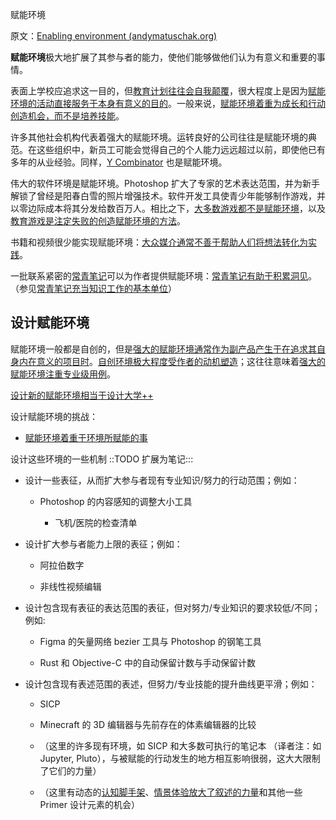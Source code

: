 赋能环境

原文：[Enabling environment (andymatuschak.org)](https://notes.andymatuschak.org/z3DaBP4vN1dutjUgrk3jbEeNxScccvDCxDgXe)

**赋能环境**极大地扩展了其参与者的能力，使他们能够做他们认为有意义和重要的事情。

表面上学校应追求这一目的，但[教育计划往往会自我颠覆](https://notes.andymatuschak.org/z6qfYv9SPx6M9FZPzVj7o4qVRD1iTGJpMfz6J)，很大程度上是因为[赋能环境的活动直接服务于本身有意义的目的](https://notes.andymatuschak.org/z7wh92mfgXNTLk8AhaaLxsViQuzqGY5cV56Vm)。一般来说，[赋能环境着重为成长和行动创造机会，而不是培养技能](https://notes.andymatuschak.org/z5th5bWm6VhB6PPbYB97gUKMdnaZe5atntRza)。

许多其他社会机构代表着强大的赋能环境。运转良好的公司往往是赋能环境的典范。在这些组织中，新员工可能会觉得自己的个人能力远远超过以前，即使他已有多年的从业经验。同样，[Y Combinator](https://notes.andymatuschak.org/z2kQbKXThuY4FrdXVcE7JCt974sPATVhSpita) 也是赋能环境。

伟大的软件环境是赋能环境。Photoshop 扩大了专家的艺术表达范围，并为新手解锁了曾经是阳春白雪的照片增强技术。软件开发工具使青少年能够制作游戏，并以零边际成本将其分发给数百万人。相比之下，[大多数游戏都不是赋能环境](https://notes.andymatuschak.org/z6DCZK1JtHU3waXWTk5UbNt3kXU4WRT9EwNND)，以及[教育游戏是注定失败的创造赋能环境的方法](https://notes.andymatuschak.org/z7wPt3dxX5hp6LK3PLUBTJXxk7kAhMuh8UDck)。

书籍和视频很少能实现赋能环境：[大众媒介通常不善于帮助人们将想法转化为实践](https://notes.andymatuschak.org/zu8VWFVs7gxjMN75cfo1eNDmKnUBPtCzgAM)。

一批联系紧密的[常青笔记](https://notes.andymatuschak.org/z4SDCZQeRo4xFEQ8H4qrSqd68ucpgE6LU155C)可以为作者提供赋能环境：[常青笔记有助于积累洞见](https://notes.andymatuschak.org/z6cFzJWgj9vZpnrQsjrZ8yCNREzCTgyFeVZTb)。（参见[常青笔记充当知识工作的基本单位](https://notes.andymatuschak.org/z3SjnvsB5aR2ddsycyXofbYR7fCxo7RmKW2be)）

## 设计赋能环境

赋能环境一般都是自创的，但是[强大的赋能环境通常作为副产品产生于在追求其自身内在意义的项目时](https://notes.andymatuschak.org/z4N6d29XL2PZXCa64HPcxA64RGWDb6Cagc1gs)。[自创环境极大程度受作者的动机塑造](https://notes.andymatuschak.org/z34mYTEEEQcrywWkoNnz1Fzr8NmwaDsVRNgTK)；这往往意味着[强大的赋能环境注重专业级用例](https://notes.andymatuschak.org/z8jg7T3YhvyXiEpy4humYAioLUEjnrdZgwHYs)。

[设计新的赋能环境相当于设计大学++](https://notes.andymatuschak.org/z7VvaRXqJ9ftH18TPKpySuRiEkLj9N9MFLQAW)

设计赋能环境的挑战：

- [赋能环境着重于环境所赋能的事](https://notes.andymatuschak.org/z6tuZZKaNeLM7c9jPZwNVGURGTuXLy8jesv5i)

设计这些环境的一些机制 ::TODO 扩展为笔记:::

- 设计一些表征，从而扩大参与者现有专业知识/努力的行动范围；例如：

  - Photoshop 的内容感知的调整大小工具

    - 飞机/医院的检查清单

- 设计扩大参与者能力上限的表征；例如：

  - 阿拉伯数字

  - 非线性视频编辑

- 设计包含现有表征的表达范围的表征，但对努力/专业知识的要求较低/不同；例如:

    - Figma 的矢量网络 bezier 工具与 Photoshop 的钢笔工具

  - Rust 和 Objective-C 中的自动保留计数与手动保留计数

- 设计包含现有表述范围的表述，但努力/专业技能的提升曲线更平滑；例如：

  - SICP

  - Minecraft 的 3D 编辑器与先前存在的体素编辑器的比较

  - （这里的许多现有环境，如 SICP 和大多数可执行的笔记本 （译者注：如 Jupyter, Pluto），与被赋能的行动发生的地方相互影响很弱，这大大限制了它们的力量）

  - （这里有动态的[认知脚手架](https://notes.andymatuschak.org/z8ZWYXFwXV38qiCgRx7zf2ySy9WCxWvcizNVr)、[情景体验放大了叙述的力量](https://notes.andymatuschak.org/zhZFC1LFDwAcsgJAdaKEDnSHyrf1bR954Ssb)和其他一些 Primer 设计元素的机会）